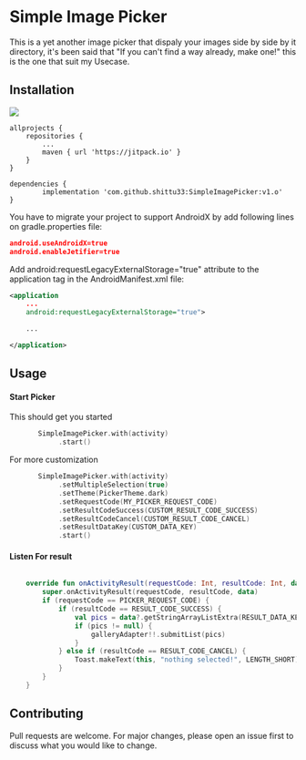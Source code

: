 # Simple Image Picker
This is a yet another image picker that dispaly your images side by side by it directory, it's been said that "If you can't find a way already, make one!" this is the one that suit my Usecase.


## Installation
[![](https://jitpack.io/v/shittu33/SimpleImagePicker.svg)](https://jitpack.io/#shittu33/SimpleImagePicker)

	allprojects {
		repositories {
			...
			maven { url 'https://jitpack.io' }
		}
	}

	dependencies {
	        implementation 'com.github.shittu33:SimpleImagePicker:v1.o'
	}
  
You have to migrate your project to support AndroidX by add following lines on gradle.properties file:
```Json
android.useAndroidX=true
android.enableJetifier=true
```
Add android:requestLegacyExternalStorage="true" attribute to the application tag in the AndroidManifest.xml file:
```xml
<application
    ...
    android:requestLegacyExternalStorage="true">

    ...

</application>
```

## Usage

#### Start Picker
This should get you started
```kotlin
       SimpleImagePicker.with(activity)
            .start()
```
For more customization

```kotlin
       SimpleImagePicker.with(activity)
            .setMultipleSelection(true)
            .setTheme(PickerTheme.dark)
            .setRequestCode(MY_PICKER_REQUEST_CODE)
            .setResultCodeSuccess(CUSTOM_RESULT_CODE_SUCCESS)
            .setResultCodeCancel(CUSTOM_RESULT_CODE_CANCEL)
            .setResultDataKey(CUSTOM_DATA_KEY)
            .start()
```

#### Listen For result
```Kotlin

    override fun onActivityResult(requestCode: Int, resultCode: Int, data: Intent?) {
        super.onActivityResult(requestCode, resultCode, data)
        if (requestCode == PICKER_REQUEST_CODE) {
            if (resultCode == RESULT_CODE_SUCCESS) {
                val pics = data?.getStringArrayListExtra(RESULT_DATA_KEY)
                if (pics != null) {
                    galleryAdapter!!.submitList(pics)
                }
            } else if (resultCode == RESULT_CODE_CANCEL) {
                Toast.makeText(this, "nothing selected!", LENGTH_SHORT).show()
            }
        }
    }
```

## Contributing
Pull requests are welcome. For major changes, please open an issue first to discuss what you would like to change.

